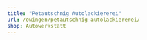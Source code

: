 ```yaml
---
title: "Petautschnig Autolackiererei"
url: /owingen/petautschnig-autolackiererei/
shop: Autowerkstatt
---
```

